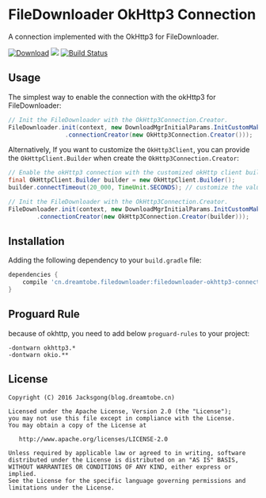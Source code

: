 # FileDownloader OkHttp3 Connection

A connection implemented with the OkHttp3 for FileDownloader.

[![Download][bintray_svg]][bintray_url]
![][file_downloader_svg]
[![Build Status][build_status_svg]][build_status_link]

## Usage

The simplest way to enable the connection with the okHttp3 for FileDownloader:

```java
// Init the FileDownloader with the OkHttp3Connection.Creator.
FileDownloader.init(context, new DownloadMgrInitialParams.InitCustomMaker()
                .connectionCreator(new OkHttp3Connection.Creator()));
```

Alternatively, If you want to customize the `OkHttp3Client`, you can provide the `OkHttpClient.Builder` when create the `OkHttp3Connection.Creator`:

```java
// Enable the okHttp3 connection with the customized okHttp client builder.
final OkHttpClient.Builder builder = new OkHttpClient.Builder();
builder.connectTimeout(20_000, TimeUnit.SECONDS); // customize the value of the connect timeout.

// Init the FileDownloader with the OkHttp3Connection.Creator.
FileDownloader.init(context, new DownloadMgrInitialParams.InitCustomMaker()
        .connectionCreator(new OkHttp3Connection.Creator(builder)));
```

## Installation

Adding the following dependency to your `build.gradle` file:

```groovy
dependencies {
    compile 'cn.dreamtobe.filedownloader:filedownloader-okhttp3-connection:1.0.0'
}
```

## Proguard Rule

because of okhttp, you need to add below `proguard-rules` to your project:

```
-dontwarn okhttp3.*
-dontwarn okio.**
```

## License

```
Copyright (C) 2016 Jacksgong(blog.dreamtobe.cn)

Licensed under the Apache License, Version 2.0 (the "License");
you may not use this file except in compliance with the License.
You may obtain a copy of the License at

   http://www.apache.org/licenses/LICENSE-2.0

Unless required by applicable law or agreed to in writing, software
distributed under the License is distributed on an "AS IS" BASIS,
WITHOUT WARRANTIES OR CONDITIONS OF ANY KIND, either express or implied.
See the License for the specific language governing permissions and
limitations under the License.
```

[file_downloader_svg]: https://img.shields.io/badge/Android-FileDownloader-orange.svg
[bintray_svg]: https://api.bintray.com/packages/jacksgong/maven/filedownloader-okhttp3-connection/images/download.svg
[bintray_url]: https://bintray.com/jacksgong/maven/filedownloader-okhttp3-connection/_latestVersion
[build_status_svg]: https://travis-ci.org/Jacksgong/filedownloader-okhttp3-connection.svg?branch=master
[build_status_link]: https://travis-ci.org/Jacksgong/filedownloader-okhttp3-connection
